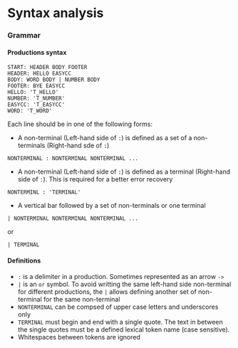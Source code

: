 # Syntax analysis

### Grammar

#### Productions syntax

```
START: HEADER BODY FOOTER
HEADER: HELLO EASYCC
BODY: WORD BODY | NUMBER BODY
FOOTER: BYE EASYCC
HELLO: 'T_HELLO'
NUMBER: 'T_NUMBER'
EASYCC: 'T_EASYCC'
WORD: 'T_WORD'
```

Each line should be in one of the following forms:

* A non-terminal (Left-hand side of `:`) is defined as a set of a non-terminals (Right-hand sde of `:`)
```
NONTERMINAL : NONTERMINAL NONTERMINAL ...
```

* A non-terminal (Left-hand side of `:`) is defined as a terminal (Right-hand side of `:`). This is required for a better error recovery
```
NONTERMINL : 'TERMINAL'
```

* A vertical bar followed by a set of non-terminals or one terminal
```
| NONTERMINAL NONTERMINAL NONTERMINAL ...
```
or 
```
| TERMINAL
```

#### Definitions
* `:` is a delimiter in a production. Sometimes represented as an arrow `->`
* `|` is an `or` symbol. To avoid writting the same left-hand side non-terminal for different productions, the `|` allows defining another set of non-terminal for the same non-terminal
* `NONTERMINAL` can be compsed of upper case letters and underscores only
* `TERMINAL` must begin and end with a single quote. The text in between the single quotes must be a defined lexical token name (case sensitive).
* Whitespaces between tokens are ignored
